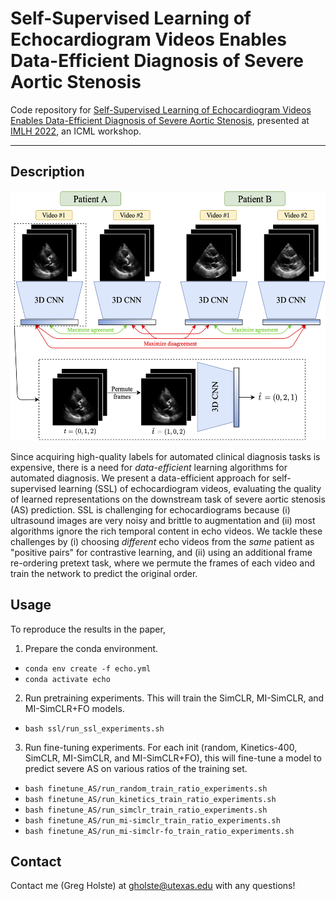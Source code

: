 # Self-Supervised Learning of Echocardiogram Videos Enables Data-Efficient Diagnosis of Severe Aortic Stenosis

Code repository for [Self-Supervised Learning of Echocardiogram Videos Enables Data-Efficient Diagnosis of Severe Aortic Stenosis](https://github.com/interpretable-ml-in-healthcare/IMLH2022/blob/main/63%5CCameraReady%5CEcho_AS_IMLH_2022_Camera_Ready.pdf), presented at [IMLH 2022](https://sites.google.com/view/imlh2022/home?authuser=0), an ICML workshop.

-----

## Description

<p align=center>
    <img src=figs/echo_avs_fig1_v3_imlh.png height=400>
</p>

Since acquiring high-quality labels for automated clinical diagnosis tasks is expensive, there is a need for *data-efficient* learning algorithms for automated diagnosis. We present a data-efficient approach for self-supervised learning (SSL) of echocardiogram videos, evaluating the quality of learned representations on the downstream task of severe aortic stenosis (AS) prediction. SSL is challenging for echocardiograms because (i) ultrasound images are very noisy and brittle to augmentation and (ii) most algorithms ignore the rich temporal content in echo videos. We tackle these challenges by (i) choosing *different* echo videos from the *same* patient as "positive pairs" for contrastive learning, and (ii) using an additional frame re-ordering pretext task, where we permute the frames of each video and train the network to predict the original order.

## Usage

To reproduce the results in the paper,
1. Prepare the conda environment.
- `conda env create -f echo.yml`
- `conda activate echo`
2. Run pretraining experiments. This will train the SimCLR, MI-SimCLR, and MI-SimCLR+FO models.
- `bash ssl/run_ssl_experiments.sh`
3. Run fine-tuning experiments. For each init (random, Kinetics-400, SimCLR, MI-SimCLR, and MI-SimCLR+FO), this will fine-tune a model to predict severe AS on various ratios of the training set.
- `bash finetune_AS/run_random_train_ratio_experiments.sh`
- `bash finetune_AS/run_kinetics_train_ratio_experiments.sh`
- `bash finetune_AS/run_simclr_train_ratio_experiments.sh`
- `bash finetune_AS/run_mi-simclr_train_ratio_experiments.sh`
- `bash finetune_AS/run_mi-simclr-fo_train_ratio_experiments.sh`

## Contact

Contact me (Greg Holste) at gholste@utexas.edu with any questions!